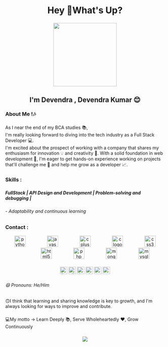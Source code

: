 <h1 align="center">Hey 👋What's Up?</h1>

###

<div align="center">
  <img height="200" src="https://camo.githubusercontent.com/88adc7c88c9d3dba7479020846ed35d13410e3707c7f149e1c6140cc6beaef9a/68747470733a2f2f70687973696373677572756b756c2e66696c65732e776f726470726573732e636f6d2f323031392f30322f6368617261637465722d312e676966"  />
</div>

###

<h2 align="center">I'm Devendra ,  Devendra Kumar 😊</h2>

###

<h3 align="left">About Me !🎶</h3>

###

<p align="left">As I near the end of my BCA studies 📚, <br>   I'm really looking forward to diving into the tech industry as a Full Stack Developer 💻. <br>I'm excited about the prospect of working with a company that shares my enthusiasm for innovation 💡 and creativity 🎨. With a solid foundation in web development 💸, I'm eager to get hands-on experience working on projects that'll challenge me 🚀 and help me grow as a developer 📈.</p>

###

<h3 align="left">Skills :</h3>

###

<h5 align="left">FullStack | API Design and Development | Problem-solving and debugging |</h5>

###

<h6 align="left">- Adaptability and continuous learning</h6>

###

<h3 align="left">Contact  :</h3>

<div align="center">
  <img src="https://skillicons.dev/icons?i=py" height="35" alt="python logo"  />
  <img width="60" />
  <img src="https://cdn.jsdelivr.net/gh/devicons/devicon/icons/javascript/javascript-original.svg" height="35" alt="javascript logo"  />
  <img width="60" />
  <img src="https://cdn.jsdelivr.net/gh/devicons/devicon/icons/cplusplus/cplusplus-original.svg" height="35" alt="cplusplus logo"  />
  <img width="60" />
  <img src="https://skillicons.dev/icons?i=c" height="35" alt="c logo"  />
  <img width="60" />
  <img src="https://skillicons.dev/icons?i=css" height="35" alt="css3 logo"  />
  <img width="60" />
  <img src="https://cdn.jsdelivr.net/gh/devicons/devicon/icons/html5/html5-original.svg" height="35" alt="html5 logo"  />
  <img width="60" />
  <img src="https://cdn.simpleicons.org/php/777BB4" height="35" alt="php logo"  />
  <img width="60" />
  <img src="https://cdn.jsdelivr.net/gh/devicons/devicon/icons/mongodb/mongodb-original.svg" height="35" alt="mongodb logo"  />
  <img width="60" />
  <img src="https://skillicons.dev/icons?i=mysql" height="35" alt="mysql logo"  />
</div>

###

<div align="center">
  <img src="https://img.shields.io/static/v1?message=LinkedIn&logo=linkedin&label=&color=0077B5&logoColor=white&labelColor=&style=for-the-badge" height="23" alt="linkedin logo"  />
  <img src="https://img.shields.io/static/v1?message=Discord&logo=discord&label=&color=7289DA&logoColor=white&labelColor=&style=for-the-badge" height="23" alt="discord logo"  />
  <img src="https://img.shields.io/static/v1?message=Instagram&logo=instagram&label=&color=E4405F&logoColor=white&labelColor=&style=for-the-badge" height="23" alt="instagram logo"  />
  <img src="https://img.shields.io/static/v1?message=Visual%20Studio%20Marketplace&logo=visualstudio&label=&color=e2165e&logoColor=white&labelColor=&style=for-the-badge" height="23" alt="visualstudio logo"  />
  <img src="https://img.shields.io/static/v1?message=Gmail&logo=gmail&label=&color=D14836&logoColor=white&labelColor=&style=for-the-badge" height="23" alt="gmail logo"  />
  <img src="https://img.shields.io/static/v1?message=Whatsapp&logo=whatsapp&label=&color=25D366&logoColor=white&labelColor=&style=for-the-badge" height="23" alt="whatsapp logo"  />
</div>



###

<h6 align="left">😄 Pronouns: He/Him</h6>

###

<p align="left">🙃I think that learning and sharing knowledge is key to growth, and I'm always looking for ways to improve and contribute.</p>

###

<p align="left">💻My motto ->  Learn Deeply 📚, Serve Wholeheartedly ❤, Grow Continuously</p>

###

<div align="center">
  <img src="https://visitor-badge.laobi.icu/badge?page_id=DevendraKumar-JAJ.DevendraKumar-JAJ&left_color=teal&right_color=tomato&left_text=Loves%20%F0%9F%92%95"  />
</div>

###


